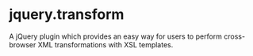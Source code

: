 jquery.transform
================

A jQuery plugin which provides an easy way for users to perform cross-browser XML transformations with XSL templates.